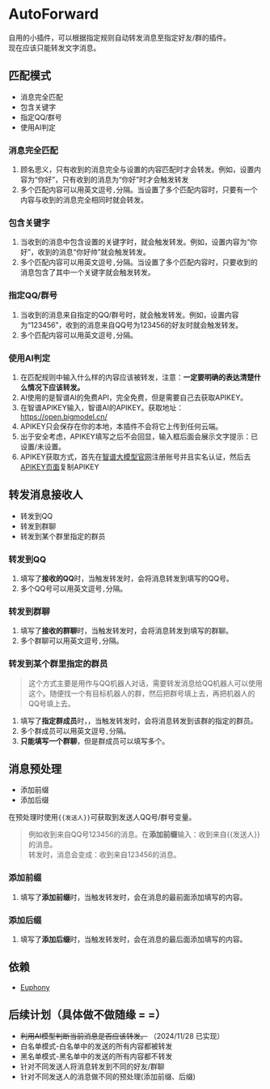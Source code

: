 # AutoForward

自用的小插件，可以根据指定规则自动转发消息至指定好友/群的插件。  
现在应该只能转发文字消息。

## 匹配模式
- 消息完全匹配
- 包含关键字
- 指定QQ/群号
- 使用AI判定

### 消息完全匹配  
1. 顾名思义，只有收到的消息完全与设置的内容匹配时才会转发。例如，设置内容为“你好”，只有收到的消息为“你好”时才会触发转发
2. 多个匹配内容可以用英文逗号`,`分隔。当设置了多个匹配内容时，只要有一个内容与收到的消息完全相同时就会转发。

### 包含关键字
1. 当收到的消息中包含设置的关键字时，就会触发转发。例如，设置内容为“你好”，收到的消息“你好帅”就会触发转发。
2. 多个匹配内容可以用英文逗号`,`分隔。当设置了多个匹配内容时，只要收到的消息包含了其中一个关键字就会触发转发。

### 指定QQ/群号
1. 当收到的消息来自指定的QQ/群号时，就会触发转发。例如，设置内容为“123456”，收到的消息来自QQ号为123456的好友时就会触发转发。
2. 多个匹配内容可以用英文逗号`,`分隔。

### 使用AI判定
1. 在匹配规则中输入什么样的内容应该被转发，注意：**一定要明确的表达清楚什么情况下应该转发。**
2. AI使用的是智谱AI的免费API，完全免费，但是需要自己去获取APIKEY。
3. 在智谱APIKEY输入，智谱AI的APIKEY。获取地址：https://open.bigmodel.cn/
4. APIKEY只会保存在你的本地，本插件不会将它上传到任何云端。
5. 出于安全考虑，APIKEY填写之后不会回显，输入框后面会展示文字提示：已设置/未设置。
6. APIKEY获取方式，首先在[智谱大模型官网](https://open.bigmodel.cn/)注册账号并且实名认证，然后去[APIKEY页面](https://open.bigmodel.cn/usercenter/proj-mgmt/apikeys)复制APIKEY


## 转发消息接收人
- 转发到QQ
- 转发到群聊
- 转发到某个群里指定的群员

### 转发到QQ
1. 填写了**接收的QQ**时，当触发转发时，会将消息转发到填写的QQ号。
2. 多个QQ号可以用英文逗号`,`分隔。

### 转发到群聊
1. 填写了**接收的群聊**时，当触发转发时，会将消息转发到填写的群聊。
2. 多个群聊可以用英文逗号`,`分隔。

### 转发到某个群里指定的群员
> 这个方式主要是用作与QQ机器人对话，需要转发消息给QQ机器人可以使用这个。随便找一个有目标机器人的群，然后把群号填上去，再把机器人的QQ号填上去。
1. 填写了**指定群成员**时，，当触发转发时，会将消息转发到该群的指定的群员。
2. 多个群成员可以用英文逗号`,`分隔。
3. **只能填写一个群聊**，但是群成员可以填写多个。

## 消息预处理
- 添加前缀
- 添加后缀

在预处理时使用`{{发送人}}`可获取到发送人QQ号/群号变量。
> 例如收到来自QQ号123456的消息。在**添加前缀**输入：收到来自{{发送人}}的消息。  
> 转发时，消息会变成：收到来自123456的消息。

### 添加前缀
1. 填写了**添加前缀**时，当触发转发时，会在消息的最前面添加填写的内容。

### 添加后缀
1. 填写了**添加后缀**时，当触发转发时，会在消息的最后面添加填写的内容。

## 依赖
- [Euphony](https://github.com/xtaw/LiteLoaderQQNT-Euphony)

## 后续计划（具体做不做随缘 = =）

- ~~利用AI模型判断当前消息是否应该转发。~~ （2024/11/28 已实现）
- 白名单模式-白名单中的发送的所有内容都被转发
- 黑名单模式-黑名单中的发送的所有内容都不转发
- 针对不同发送人将消息转发到不同的好友/群聊
- 针对不同发送人的消息做不同的预处理(添加前缀、后缀)
